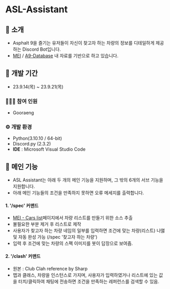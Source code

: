 # ASL-Assistant

## 🚩 소개
- Asphalt 9을 즐기는 유저들이 자신이 찾고자 하는 차량의 정보를 디테일하게 제공하는 Discord Bot입니다.
- <a href="https://www.mei-a9.info/">MEI</a> / <a href="https://discord.gg/dVA7R9CXpB">A9-Database</a> 내 자료를 기반으로 하고 있습니다.



## 📅 개발 기간
* 23.9.14(목) ~ 23.9.21(목)



### 👩‍👧‍👦 참여 인원
* Gooraeng



### ⚙️ 개발 환경
- Python(3.10.10 / 64-bit)
- Discord.py (2.3.2)
- **IDE** : Microsoft Visual Studio Code



## 📍 메인 기능
- ASL Assistant는 아래 두 개의 메인 기능을 지원하며, 그 밖의 6개의 서브 기능을 지원합니다.
- 아래 메인 기능들의 조건을 만족하지 못하면 오류 메세지를 출력합니다.

#### 1. '/spec' 커맨드
- <a href="https://www.mei-a9.info/cars">MEI - Cars list</a>페이지에서 차량 리스트를 만들기 위한 소스 추출
- 불필요한 부분 제거 후 리스트로 제작
- 사용자가 찾고자 하는 차량 네임의 일부를 입력하면 조건에 맞는 차량(리스트) 나엻 및 자동 완성 가능 (/spec '찾고자 하는 차량')
- 입력 후 조건에 맞는 차량의 스펙 이미지를 봇이 답장으로 보여줌.

#### 2. '/clash' 커맨드
- 원본 : Club Clah reference by Sharp
- 맵과 클래스, 차량을 인스턴스로 가지며, 사용자가 입력하였거나 리스트에 있는 값을 터치/클릭하여 채팅에 전송하면 조건을 만족하는 레퍼런스를 검색할 수 있음.

